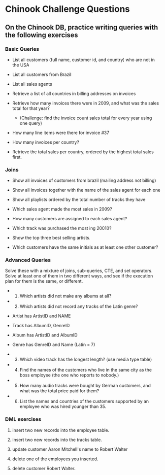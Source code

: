 # Chinook Challenge Questions

## On the Chinook DB, practice writing queries with the following exercises

### Basic Queries

- List all customers (full name, customer id, and country) who are not in the USA

- List all customers from Brazil

- List all sales agents

- Retrieve a list of all countries in billing addresses on invoices

- Retrieve how many invoices there were in 2009, and what was the sales total for that year?
  - (Challenge: find the invoice count sales total for every year using one query)

- How many line items were there for invoice #37

- How many invoices per country?

- Retrieve the total sales per country, ordered by the highest total sales first.

### Joins

- Show all invoices of customers from brazil (mailing address not billing)

- Show all invoices together with the name of the sales agent for each one

- Show all playlists ordered by the total number of tracks they have

- Which sales agent made the most sales in 2009?

- How many customers are assigned to each sales agent?

- Which track was purchased the most ing 20010?

- Show the top three best selling artists.

- Which customers have the same initials as at least one other customer?

### Advanced Queries

Solve these with a mixture of joins, sub-queries, CTE, and set operators. Solve at least one of them in two different ways, and see if the execution plan for them is the same, or different.

- 1. Which artists did not make any albums at all?

- 2. Which artists did not record any tracks of the Latin genre?

- Artist has ArtistID and NAME
- Track has AlbumID, GenreID
- Album has ArtistID and AlbumID
- Genre has GenreID and Name (Latin = 7)

- 3. Which video track has the longest length? (use media type table)

- 4. Find the names of the customers who live in the same city as the boss employee (the one who reports to nobody.)

- 5. How many audio tracks were bought by German customers, and what was the total price paid for them?

- 6. List the names and countries of the customers supported by an employee who was hired younger than 35.

### DML exercises

1. insert two new records into the employee table.

2. insert two new records into the tracks table.

3. update customer Aaron Mitchell's name to Robert Walter

4. delete one of the employees you inserted.

5. delete customer Robert Walter.
